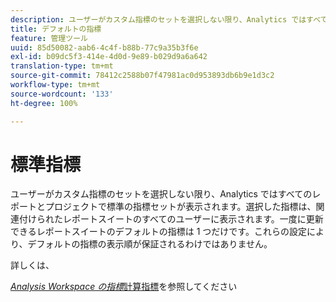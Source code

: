 ```yaml
---
description: ユーザーがカスタム指標のセットを選択しない限り、Analytics ではすべてのコンバージョンレポートでデフォルトの指標セットが表示されます。選択した指標は、関連付けられたレポートスイートのすべてのユーザーに表示されます。一度に更新できるレポートスイートのデフォルトの指標は 1 つだけです。これらの設定により、デフォルトの指標の表示順が保証されるわけではありません。
title: デフォルトの指標
feature: 管理ツール
uuid: 85d50082-aab6-4c4f-b88b-77c9a35b3f6e
exl-id: b09dc5f3-414e-4d0d-9e89-b029d9a6a642
translation-type: tm+mt
source-git-commit: 78412c2588b07f47981ac0d953893db6b9e1d3c2
workflow-type: tm+mt
source-wordcount: '133'
ht-degree: 100%

---
```


# 標準指標

ユーザーがカスタム指標のセットを選択しない限り、Analytics ではすべてのレポートとプロジェクトで標準の指標セットが表示されます。選択した指標は、関連付けられたレポートスイートのすべてのユーザーに表示されます。一度に更新できるレポートスイートのデフォルトの指標は 1 つだけです。これらの設定により、デフォルトの指標の表示順が保証されるわけではありません。

詳しくは、

*[Analysis Workspace の指標](/help/analyze/analysis-workspace/components/apply-create-metrics.md)*[計算指標](/help/components/c-calcmetrics/cm-overview.md)を参照してください
